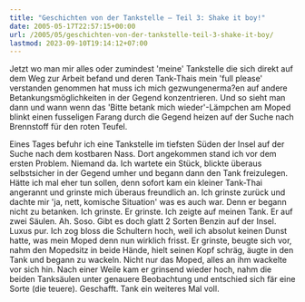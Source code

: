 ```yaml
---
title: "Geschichten von der Tankstelle – Teil 3: Shake it boy!"
date: 2005-05-17T22:57:15+00:00
url: /2005/05/geschichten-von-der-tankstelle-teil-3-shake-it-boy/
lastmod: 2023-09-10T19:14:12+07:00
---
```

Jetzt wo man mir alles oder zumindest 'meine' Tankstelle die sich direkt auf dem Weg zur Arbeit befand und deren Tank-Thais mein 'full please' verstanden genommen hat muss ich mich gezwungenerma?en auf andere Betankungsmöglichkeiten in der Gegend konzentrieren. Und so sieht man dann und wann wenn das 'Bitte betank mich wieder'-Lämpchen am Moped blinkt einen fusseligen Farang durch die Gegend heizen auf der Suche nach Brennstoff für den roten Teufel.

Eines Tages befuhr ich eine Tankstelle im tiefsten Süden der Insel auf der Suche nach dem kostbaren Nass. Dort angekommen stand ich vor dem ersten Problem. Niemand da. Ich wartete ein Stück, blickte überaus selbstsicher in der Gegend umher und begann dann den Tank freizulegen. Hätte ich mal eher tun sollen, denn sofort kam ein kleiner Tank-Thai angerannt und grinste mich überaus freundlich an. Ich grinste zurück und dachte mir 'ja, nett, komische Situation' was es auch war. Denn er begann nicht zu betanken. Ich grinste. Er grinste. Ich zeigte auf meinen Tank. Er auf zwei Säulen. Ah. Soso. Gibt es doch glatt 2 Sorten Benzin auf der Insel. Luxus pur. Ich zog bloss die Schultern hoch, weil ich absolut keinen Dunst hatte, was mein Moped denn nun wirklich frisst. Er grinste, beugte sich vor, nahm den Mopedsitz in beide Hände, hielt seinen Kopf schräg, äugte in den Tank und begann zu wackeln. Nicht nur das Moped, alles an ihm wackelte vor sich hin. Nach einer Weile kam er grinsend wieder hoch, nahm die beiden Tanksäulen unter genauere Beobachtung und entschied sich fär eine Sorte (die teuere). Geschafft. Tank ein weiteres Mal voll.
